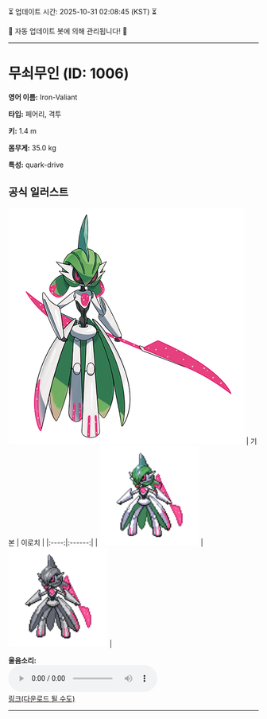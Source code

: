 
⏳ 업데이트 시간: 2025-10-31 02:08:45 (KST) ⏳

🤖 자동 업데이트 봇에 의해 관리됩니다! 🤖

---

# 무쇠무인 (ID: 1006)
**영어 이름:** Iron-Valiant

**타입:** 페어리, 격투

**키:** 1.4 m

**몸무게:** 35.0 kg

**특성:** quark-drive

## 공식 일러스트
![](https://raw.githubusercontent.com/PokeAPI/sprites/master/sprites/pokemon/other/official-artwork/1006.png)
| 기본 | 이로치 |
|:----:|:------:|
| <img src="https://raw.githubusercontent.com/PokeAPI/sprites/master/sprites/pokemon/1006.png" width="200"> | <img src="https://raw.githubusercontent.com/PokeAPI/sprites/master/sprites/pokemon/shiny/1006.png" width="200"> |

**울음소리:**<br><audio controls src="https://raw.githubusercontent.com/PokeAPI/cries/main/cries/pokemon/latest/1006.ogg"></audio><br> [링크(다운로드 될 수도)](https://raw.githubusercontent.com/PokeAPI/cries/main/cries/pokemon/latest/1006.ogg)


---
